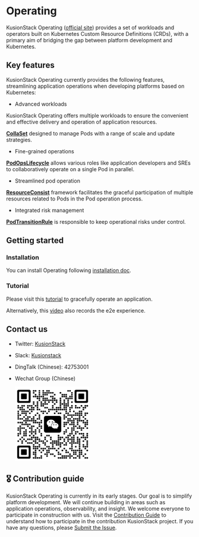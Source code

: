 # Operating

KusionStack Operating ([official site](https://kusionstack.io/docs/operating/introduction/)) provides a set of workloads and operators
built on Kubernetes Custom Resource Definitions (CRDs), with a primary aim of bridging the gap 
between platform development and Kubernetes.

## Key features

KusionStack Operating currently provides the following features,
streamlining application operations when developing platforms based on Kubernetes:

* Advanced workloads

KusionStack Operating offers multiple workloads to ensure the convenient and effective delivery and operation of application resources.

[**CollaSet**](https://kusionstack.io/docs/operating/manuals/collaset) designed to manage Pods with a range of scale and update strategies.

* Fine-grained operations

[**PodOpsLifecycle**](https://kusionstack.io/docs/operating/concepts/podopslifecycle) allows various roles like application developers and SREs to collaboratively operate on a single Pod in parallel.

* Streamlined pod operation

[**ResourceConsist**](https://kusionstack.io/docs/operating/manuals/resourceconsist) framework facilitates the graceful participation of multiple resources related to Pods in the Pod operation process.

* Integrated risk management

[**PodTransitionRule**](https://kusionstack.io/docs/operating/manuals/podtransitionrule) is responsible to keep operational risks under control.

## Getting started

### Installation

You can install Operating following [installation doc](https://kusionstack.io/docs/operating/started/install).

### Tutorial

Please visit this [tutorial](https://kusionstack.io/docs/operating/started/demo-graceful-operation) to gracefully operate an application.

Alternatively, this [video](https://www.bilibili.com/video/BV1n8411q7sP/?t=15.7) also records the e2e experience.

## Contact us
- Twitter: [KusionStack](https://twitter.com/KusionStack)
- Slack: [Kusionstack](https://join.slack.com/t/kusionstack/shared_invite/zt-19lqcc3a9-_kTNwagaT5qwBE~my5Lnxg)
- DingTalk (Chinese): 42753001
- Wechat Group (Chinese)

  <img src="docs/wx_spark.jpg" width="200" height="200"/>

## 🎖︎ Contribution guide

KusionStack Operating is currently in its early stages. Our goal is to simplify platform development. 
We will continue building in areas such as application operations, observability, and insight.
We welcome everyone to participate in construction with us. Visit the [Contribution Guide](docs/contributing.md) 
to understand how to participate in the contribution KusionStack project. 
If you have any questions, please [Submit the Issue](https://github.com/KusionStack/operating/issues).